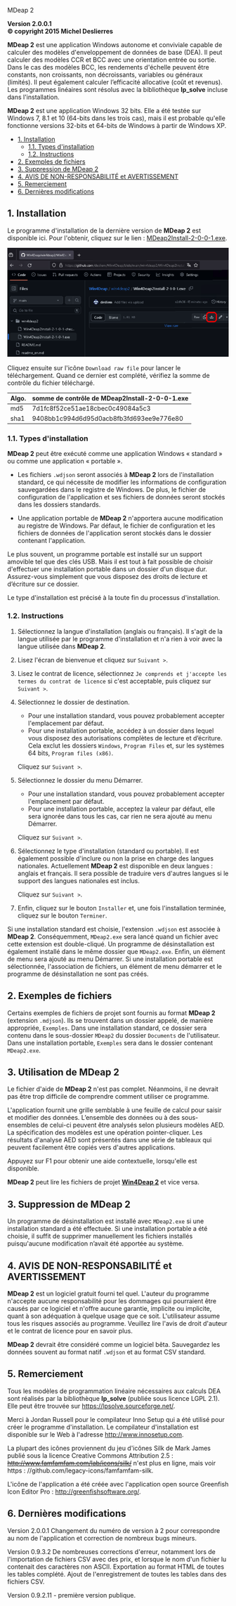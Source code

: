  MDeap 2

**Version 2.0.0.1**  
**© copyright 2015 Michel Deslierres**

**MDeap 2** est une application Windows autonome et conviviale capable de calculer des modèles d'enveloppement de données de base (DEA). Il peut calculer des modèles CCR et BCC avec une orientation entrée ou sortie. Dans le cas des modèles BCC, les rendements d'échelle peuvent être constants, non croissants, non décroissants, variables ou généraux (limités). Il peut également calculer l’efficacité allocative (coût et revenus). Les programmes linéaires sont résolus avec la bibliothèque **lp_solve** incluse dans l'installation.

**MDeap 2** est une application Windows 32 bits. Elle a été testée sur Windows 7, 8.1 et 10 (64-bits dans les trois cas), mais il est probable qu'elle fonctionne versions 32-bits et 64-bits de Windows à partir de Windows XP.

<!-- TOC -->

- [1. Installation](#1-installation)
  - [1.1. Types d'installation](#11-types-dinstallation)
  - [1.2. Instructions](#12-instructions)
- [2. Exemples de fichiers](#2-exemples-de-fichiers)
- [3. Suppression de MDeap 2](#3-suppression-de-mdeap-2)
- [4. AVIS DE NON-RESPONSABILITÉ et AVERTISSEMENT](#4-avis-de-non-responsabilité-et-avertissement)
- [5. Remerciement](#5-remerciement)
- [6. Dernières modifications](#6-dernières-modifications)

<!-- /TOC -->

## 1. Installation

Le programme d'installation de la dernière version de **MDeap 2** est disponible ici. Pour l'obtenir, cliquez sur le lien : [MDeap2Install-2-0-0-1.exe](MDeap2Install-2-0-0-1.exe).

![](img/download_installer.png)

Cliquez ensuite sur l'icône `Download raw file` pour lancer le téléchargement. Quand ce dernier est complété,  vérifiez la somme de contrôle du fichier téléchargé.

| Algo. | somme de contrôle de MDeap2Install-2-0-0-1.exe |
|---    |--- |
| md5   | 7d1fc8f52ce51ae18cbec0c49084a5c3 |
| sha1  | 9408bb1c994d6d95d0acb8fb3fd693ee9e776e80 |

### 1.1. Types d'installation

**MDeap 2** peut être exécuté comme une application Windows « standard » ou comme une application « portable ».

- Les fichiers `.wdjson` seront associés à  **MDeap 2** lors de l'installation standard, ce qui nécessite de modifier les informations de configuration sauvegardées dans le registre de Windows. De plus, le fichier de configuration de l'application et ses fichiers de données seront stockés dans les dossiers standards.

- Une application portable de **MDeap 2** n'apportera aucune modification au registre de Windows. Par défaut, le fichier de configuration et les fichiers de données de l'application seront stockés dans le dossier contenant l'application.

Le plus souvent, un programme portable est installé sur un support amovible tel que des clés USB. Mais il est tout à fait possible de choisir d'effectuer une installation portable dans un dossier d'un disque dur. Assurez-vous simplement que vous disposez des droits de lecture et d’écriture sur ce dossier.

Le type d'installation est précisé à la toute fin du processus d'installation.

### 1.2. Instructions

1. Sélectionnez la langue d'installation (anglais ou français). Il s'agit de la langue utilisée par le programme d'installation et n'a rien à voir avec la langue utilisée dans **MDeap 2**.

1. Lisez l'écran de bienvenue et cliquez sur `Suivant >`.

1. Lisez le contrat de licence, sélectionnez `Je comprends et j'accepte les termes du contrat de licence` si c'est acceptable, puis cliquez sur `Suivant >`.

1. Sélectionnez le dossier de destination.
   - Pour une installation standard, vous pouvez probablement accepter l'emplacement par défaut.
   - Pour une installation portable, accédez à un dossier dans lequel vous disposez des autorisations complètes de lecture et d’écriture. Cela exclut les dossiers `Windows`, `Program Files` et, sur les systèmes 64 bits, `Program files (x86)`.
   
   Cliquez sur  `Suivant >`.

1. Sélectionnez le dossier du menu Démarrer.
   - Pour une installation standard, vous pouvez probablement accepter l'emplacement par défaut.
   - Pour une installation portable, acceptez la valeur par défaut, elle sera ignorée dans tous les cas, car rien ne sera ajouté au menu Démarrer.
   
   Cliquez sur  `Suivant >`.
   
1. Sélectionnez le type d'installation (standard ou portable). Il est également possible d'inclure ou non la prise en charge des langues nationales. Actuellement **MDeap 2** est disponible en deux langues : anglais et français. Il sera possible de traduire vers d'autres langues si le support des langues nationales est inclus.  

   Cliquez sur  `Suivant >`.

1. Enfin, cliquez sur le bouton `Installer` et, une fois l'installation terminée, cliquez sur le bouton `Terminer`.

Si une installation standard est choisie, l'extension `.wdjson` est associée à **MDeap 2**. Conséquemment, `MDeap2.exe` sera lancé quand un fichier avec cette extension est double-cliqué. Un programme de désinstallation est également installé dans le même dossier que `MDeap2.exe`. Enfin, un élément de menu sera ajouté au menu Démarrer. Si une installation portable est sélectionnée, l'association de fichiers, un élément de menu démarrer et le programme de désinstallation ne sont pas créés.

## 2. Exemples de fichiers

Certains exemples de fichiers de projet sont fournis au format **MDeap 2** (extension `.mdjson`). Ils se trouvent dans un dossier appelé, de manière appropriée, `Exemples`. Dans une installation standard, ce dossier sera contenu dans le sous-dossier `MDeap2` du dossier `Documents` de l'utilisateur. Dans une installation portable, `Exemples` sera dans le dossier contenant `MDeap2.exe`.


## 3. Utilisation de MDeap 2

Le fichier d'aide de **MDeap 2** n'est pas complet. Néanmoins, il ne devrait pas être trop difficile de comprendre comment utiliser ce programme.

L'application fournit une grille semblable à une feuille de calcul pour saisir et modifier des données. L’ensemble des données ou à des sous-ensembles de celui-ci peuvent être analysés selon plusieurs modèles AED. La spécification des modèles est une opération pointer-cliquer. Les résultats d'analyse AED sont présentés dans une série de tableaux qui peuvent facilement être copiés vers d'autres applications. 

Appuyez sur F1 pour obtenir une aide contextuelle, lorsqu'elle est disponible.

**MDeap 2** peut lire les fichiers de projet [**Win4Deap 2**](https://github.com/desliem/Win4Deap) et vice versa.

## 3. Suppression de MDeap 2

Un programme de désinstallation est installé avec `MDeap2.exe` si une installation standard a été effectuée. Si une installation portable a été choisie, il suffit de supprimer manuellement les fichiers installés puisqu'aucune modification n’avait été apportée au système.

## 4. AVIS DE NON-RESPONSABILITÉ et AVERTISSEMENT

**MDeap 2** est un logiciel gratuit fourni tel quel. L'auteur du programme n'accepte aucune responsabilité pour les dommages qui pourraient être causés par ce logiciel et n'offre aucune garantie, implicite ou implicite, quant à son adéquation à quelque usage que ce soit. L'utilisateur assume tous les risques associés au programme. Veuillez lire l'avis de droit d'auteur et le contrat de licence pour en savoir plus.

**MDeap 2** devrait être considéré comme un logiciel bêta. Sauvegardez les données souvent au format natif `.wdjson` et au format CSV standard.

## 5. Remerciement

Tous les modèles de programmation linéaire nécessaires aux calculs DEA sont réalisés par la bibliothèque **lp_solve** (publiée sous licence LGPL 2.1). Elle peut être trouvée sur https://lpsolve.sourceforge.net/.

Merci à Jordan Russell pour le compilateur Inno Setup qui a été utilisé pour créer le programme d'installation. Le compilateur d'installation est disponible sur le Web à l'adresse http://www.innosetup.com.

La plupart des icônes proviennent du jeu d'icônes Silk de Mark James publié sous la licence Creative Commons Attribution 2.5 : ~~http://www.famfamfam.com/lab/icons/silk/~~ n'est plus en ligne, mais voir https : //github.com/legacy-icons/famfamfam-silk.

L'icône de l'application a été créée avec l'application open source Greenfish Icon Editor Pro : http://greenfishsoftware.org/.


## 6. Dernières modifications

Version 2.0.0.1 Changement du numéro de version à 2 pour correspondre au nom de l'application et correction de nombreux bugs mineurs.

Version 0.9.3.2 De nombreuses corrections d'erreur, notamment lors de l'importation de fichiers CSV avec des prix, et lorsque le nom d'un fichier lu contenait des caractères non ASCII. Exportation au format HTML de toutes les tables complété. Ajout de l'enregistrement de toutes les tables dans des fichiers CSV.

Version 0.9.2.11 - première version publique.
